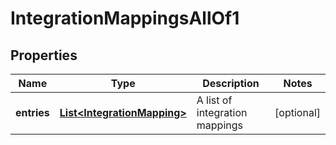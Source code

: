 

# IntegrationMappingsAllOf1


## Properties

| Name | Type | Description | Notes |
|------------ | ------------- | ------------- | -------------|
|**entries** | [**List&lt;IntegrationMapping&gt;**](IntegrationMapping.md) | A list of integration mappings |  [optional] |



